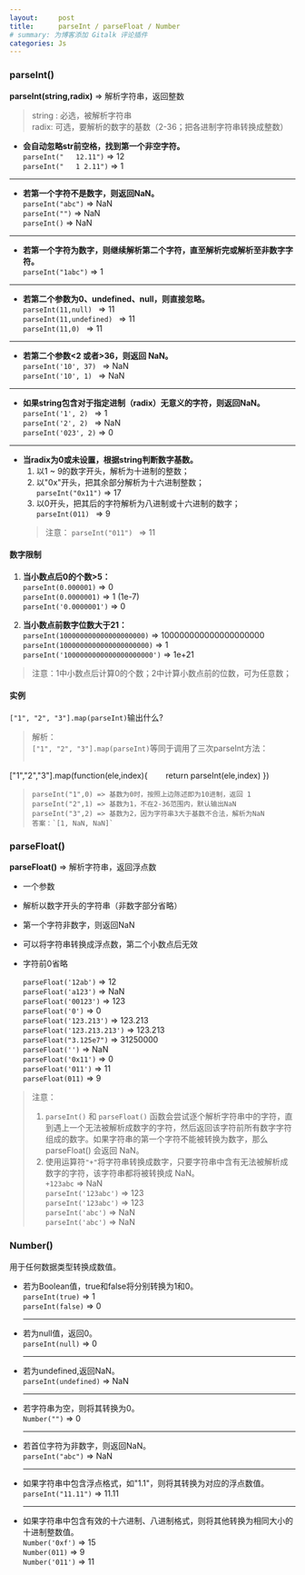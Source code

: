 ```yaml
---
layout:     post
title:      parseInt / parseFloat / Number
# summary: 为博客添加 Gitalk 评论插件
categories: Js
---
```


### parseInt()
**parseInt(string,radix)** => 解析字符串，返回整数
> string : 必选，被解析字符串   
> radix: 可选，要解析的数字的基数（2-36；把各进制字符串转换成整数）

- **会自动忽略str前空格，找到第一个非空字符。**     
  `parseInt("   12.11")`  => 12   
  `parseInt("   1 2.11")` => 1    

***********************************  

- **若第一个字符不是数字，则返回NaN。**       
  `parseInt("abc")`  => NaN     
  `parseInt("")`  => NaN     
  `parseInt()`  => NaN     

***********************************  

- **若第一个字符为数字，则继续解析第二个字符，直至解析完或解析至非数字字符。**     
  `parseInt("1abc")`  => 1    

***********************************  

- **若第二个参数为0、undefined、null，则直接忽略。**     
  `parseInt(11,null) `  => 11       
  `parseInt(11,undefined) `  => 11            
  `parseInt(11,0) `  => 11    
   
*********************************** 

- **若第二个参数<2 或者>36，则返回 NaN。**     
  `parseInt('10', 37) `  => NaN     
  `parseInt('10', 1) `  => NaN 
   
*********************************** 
  
- **如果string包含对于指定进制（radix）无意义的字符，则返回NaN。**     
  `parseInt('1', 2) `  => 1     
  `parseInt('2', 2) `  => NaN     
  `parseInt('023', 2)`  => 0     
    
*********************************** 
 
- **当radix为0或未设置，根据string判断数字基数。**
  1. 以1 ~ 9的数字开头，解析为十进制的整数；    
  2. 以"0x"开头，把其余部分解析为十六进制整数；    
      `parseInt("0x11")`  => 17
  3. 以0开头，把其后的字符解析为八进制或十六进制的数字；    
      `parseInt(011) `  => 9      
  > 注意： `parseInt("011") `  => 11     

#### 数字限制    

1. **当小数点后0的个数>5：**    
    `parseInt(0.000001)`  => 0      
    `parseInt(0.0000001)` => 1  (1e-7)        
    `parseInt('0.0000001')` => 0  

2. **当小数点前数字位数大于21：**   
    `parseInt(100000000000000000000)`   => 100000000000000000000      
    `parseInt(1000000000000000000000)`  => 1    
    `parseInt('1000000000000000000000')` => 1e+21       

> 注意：1中小数点后计算0的个数；2中计算小数点前的位数，可为任意数；


#### 实例

`["1", "2", "3"].map(parseInt)`输出什么?

> 解析：  
> `["1", "2", "3"].map(parseInt)`等同于调用了三次parseInt方法： 
> ```javascript
["1","2","3"].map(function(ele,index){
　　return parseInt(ele,index)
})
> ```
> parseInt("1",0) => 基数为0时，按照上边陈述即为10进制，返回 1   
> parseInt("2",1) => 基数为1，不在2-36范围内，默认输出NaN   
> parseInt("3",2) => 基数为2，因为字符串3大于基数不合法，解析为NaN    
> 答案：`[1, NaN, NaN]` 

### parseFloat()

**parseFloat()**  => 解析字符串，返回浮点数 
- 一个参数  
- 解析以数字开头的字符串（非数字部分省略）
- 第一个字符非数字，则返回NaN
- 可以将字符串转换成浮点数，第二个小数点后无效     
- 字符前0省略

  `parseFloat('12ab')` => 12    
  `parseFloat('a123')` => NaN    
  `parseFloat('00123')` => 123    
  `parseFloat('0')` => 0    
  `parseFloat('123.213')` => 123.213    
  `parseFloat('123.213.213')` => 123.213    
  `parseFloat("3.125e7")` => 31250000    
  `parseFloat('')` => NaN    
  `parseFloat('0x11')` => 0   
  `parseFloat('011')` => 11  
  `parseFloat(011)` => 9 


> 注意：    
> 1. `parseInt()` 和 `parseFloat()` 函数会尝试逐个解析字符串中的字符，直到遇上一个无法被解析成数字的字符，然后返回该字符前所有数字字符组成的数字。如果字符串的第一个字符不能被转换为数字，那么 parseFloat() 会返回 NaN。    
> 2. 使用运算符`"+"`将字符串转换成数字，只要字符串中含有无法被解析成数字的字符，该字符串都将被转换成 NaN。  
  `+123abc` => NaN   
  `parseInt('123abc')` => 123  
  `parseInt('123abc')` => 123  
  `parseInt('abc')` => NaN  
  `parseInt('abc')` => NaN 


### Number()  

用于任何数据类型转换成数值。

- 若为Boolean值，true和false将分别转换为1和0。     
  `parseInt(true)` => 1           
  `parseInt(false)` => 0   

  **********************

- 若为null值，返回0。    
`parseInt(null)` => 0  

  **********************
  
- 若为undefined,返回NaN。      
`parseInt(undefined)` => NaN 

  **********************
  
- 若字符串为空，则将其转换为0。         
 `Number("")` => 0 
 
  **********************
  
- 若首位字符为非数字，则返回NaN。     
 `parseInt("abc")` => NaN 
 
  **********************
  
- 如果字符串中包含浮点格式，如"1.1"，则将其转换为对应的浮点数值。    
 `parseInt("11.11")` => 11.11 

  **********************
  
- 如果字符串中包含有效的十六进制、八进制格式，则将其他转换为相同大小的十进制整数值。    
  `Number('0xf')` => 15    
  `Number(011)` => 9     
  `Number('011')` => 11      
 
 




















